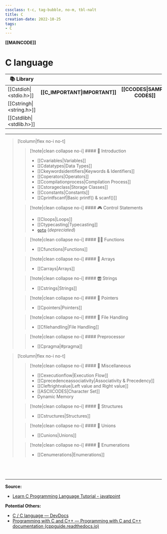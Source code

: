 ```yaml
---
cssclass: t-c, tag-bubble, no-m, tbl-nalt
title: C
creation-date: 2022-10-25
tags:
- C
---
```

**[[MAINCODE]]**

# C language

| <center>📚 Library</center> |                                                 |                                               |
| --------------------------- | ----------------------------------------------- | --------------------------------------------- |
| [[Cstdioh\|<stdio.h>]]      | **<center>[[C_IMPORTANT\|IMPORTANT]]</center>** | **<center>[[CCODES\|SAMPLE CODES]]</center>** | 
| [[Cstringh\|<string.h>]]    |                                                 |                                               |
| [[Cstdlibh\|<stdlib.h>]]    |                                                 |                                               |

---
>[!column|flex no-i no-t]
>>[!note|clean collapse no-i] #### 📙 Introduction
>>- [[Cvariables|Variables]]
>>- [[Cdatatypes|Data Types]]
>>- [[Ckeywordsidentifiers|Keywords & Identifiers]]
>>- [[Coperators|Operators]]
>>- [[Ccompilationprocess|Compilation Process]]
>>- [[Cstorageclass|Storage Classes]]
>>- [[Cconstants|Constants]]
>>- [[Cprintfscanf|Basic printf() & scanf()]]
>
>>[!note|clean collapse no-i] #### 🎮 Control Statements
>>- [[Cloops|Loops]]
>>- [[Ctypecasting|Typecasting]]
>>- [`goto`](Cgoto.md) (*depreciated*)
>
>>[!note|clean collapse no-i] #### 👷‍♂️ Functions
>>- [[Cfunctions|Functions]]
>
>>[!note|clean collapse no-i] #### 🔢 Arrays
>>- [[Carrays|Arrays]]
>
>>[!note|clean collapse no-i] #### 🆎 Strings
>>- [[Cstrings|Strings]]
>
>>[!note|clean collapse no-i] #### 🎯 Pointers
>>- [[Cpointers|Pointers]]
>
>>[!note|clean collapse no-i] #### 📂 File Handling
>>- [[Cfilehandling|File Handling]]
>
>>[!note|clean collapse no-i] #### Preprocessor
>>- [[Cpragma|#pragma]]

>[!column|flex no-i no-t]
>>[!note|clean collapse no-i] #### 🌌 Miscellaneous
>>- [[Cexecutionflow|Execution Flow]]
>>- [[Cprecedenceassociativity|Associativity & Precedency]]
>>- [[Cleftrightvalue|Left value and Right value]]
>>- [[ASCIICODES|Character Set]]
>>- Dynamic Memory
>
>>[!note|clean collapse no-i] #### 🏨 Structures
>>- [[Cstructures|Structures]]
>
>>[!note|clean collapse no-i] #### 🏦 Unions
>>- [[Cunions|Unions]]
>
>>[!note|clean collapse no-i] #### 🏡 Enumerations
>>- [[Cenumerations|Enumerations]]
# 

<br>

---
**Source:**
- [Learn C Programming Language Tutorial - javatpoint](https://www.javatpoint.com/c-programming-language-tutorial)

**Potential Others:**
- [C / C language — DevDocs](https://devdocs.io/c/language)
- [Programming with C and C++ — Programming with C and C++ documentation (cppguide.readthedocs.io)](https://cppguide.readthedocs.io/en/latest/index.html)